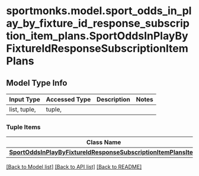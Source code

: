 # sportmonks.model.sport_odds_in_play_by_fixture_id_response_subscription_item_plans.SportOddsInPlayByFixtureIdResponseSubscriptionItemPlans

## Model Type Info
Input Type | Accessed Type | Description | Notes
------------ | ------------- | ------------- | -------------
list, tuple,  | tuple,  |  | 

### Tuple Items
Class Name | Input Type | Accessed Type | Description | Notes
------------- | ------------- | ------------- | ------------- | -------------
[**SportOddsInPlayByFixtureIdResponseSubscriptionItemPlansItem**](SportOddsInPlayByFixtureIdResponseSubscriptionItemPlansItem.md) | [**SportOddsInPlayByFixtureIdResponseSubscriptionItemPlansItem**](SportOddsInPlayByFixtureIdResponseSubscriptionItemPlansItem.md) | [**SportOddsInPlayByFixtureIdResponseSubscriptionItemPlansItem**](SportOddsInPlayByFixtureIdResponseSubscriptionItemPlansItem.md) |  | 

[[Back to Model list]](../../README.md#documentation-for-models) [[Back to API list]](../../README.md#documentation-for-api-endpoints) [[Back to README]](../../README.md)

